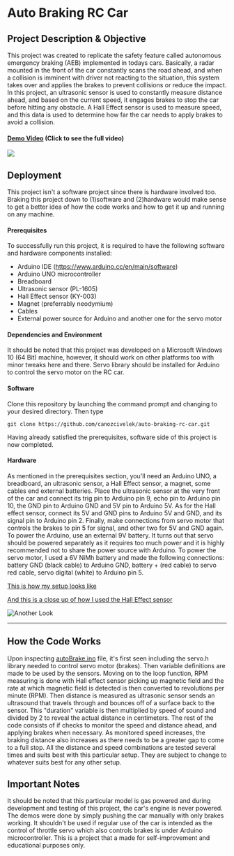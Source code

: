 # Auto Braking RC Car

## Project Description & Objective

This project was created to replicate the safety feature called autonomous emergency braking (AEB) implemented in todays cars.
Basically, a radar mounted in the front of the car constantly scans the road ahead, and when a collision is imminent with driver 
not reacting to the situation, this system takes over and applies the brakes to prevent collisions or reduce the impact. In this project, 
an ultrasonic sensor is used to constantly measure distance ahead, and based on the current speed, it engages brakes to stop the car before
hitting any obstacle. A Hall Effect sensor is used to measure speed, and this data is used to determine how far the car needs to apply brakes to avoid a collision.

#### [**Demo Video**](https://youtu.be/oikVViVeHMs) (Click to see the full video)

![](https://imgur.com/hMaiTxC.gif)

## Deployment
This project isn't a software project since there is hardware involved too. Braking this project down to (1)software and (2)hardware would make sense to get a better idea of how the code works and how to get it up and running on any machine.

#### Prerequisites
To successfully run this project, it is required to have the following software and hardware components installed:
* Arduino IDE (https://www.arduino.cc/en/main/software)
* Arduino UNO microcontroller
* Breadboard
* Ultrasonic sensor (PL-1605)
* Hall Effect sensor (KY-003)
* Magnet (preferrably neodymium)
* Cables
* External power source for Arduino and another one for the servo motor

#### Dependencies and Environment
It should be noted that this project was developed on a Microsoft Windows 10 (64 Bit) machine, however, it should work on other platforms too with minor tweaks here and there. Servo library should be installed for Arduino to control the servo motor on the RC car.

#### Software
Clone this repository by launching the command prompt and changing to your desired directory. Then type 
```
git clone https://github.com/canozcivelek/auto-braking-rc-car.git
```
Having already satisfied the prerequisites, software side of this project is now completed.

#### Hardware
As mentioned in the prerequisites section, you'll need an Arduino UNO, a breadboard, an ultrasonic sensor, a Hall Effect sensor, a magnet, some cables end external batteries. Place the ultrasonic sensor at the very front of the car and connect its trig pin to Arduino pin 9, echo pin to Arduino pin 10, the GND pin to Arduino GND and 5V pin to Arduino 5V. As for the Hall effect sensor, connect its 5V and GND pins to Arduino 5V and GND, and its signal pin to Arduino pin 2. Finally, make connections from servo motor that controls the brakes to pin 5 for signal, and other two for 5V and GND again. To power the Arduino, use an external 9V battery. It turns out that servo should be powered separately as it requires too much power and it is highly recommended not to share the power source with Arduino. To power the servo motor, I used a 6V NiMh battery and made the following connections: battery GND (black cable) to Arduino GND, battery + (red cable) to servo red cable, servo digital (white) to Arduino pin 5.

[This is how my setup looks like](Pictures/setup.jpg)

[And this is a close up of how I used the Hall Effect sensor](Pictures/wheel.jpg)

![Another Look](Pictures/slomoDemo.gif)

---

## How the Code Works
Upon inspecting [autoBrake.ino](autoBrake) file, it's first seen including the servo.h library needed to control servo motor (brakes). Then variable definitions are made to be used by the sensors. Moving on to the loop function, RPM measuring is done with Hall effect sensor picking up magnetic field and the rate at which magnetic field is detected is then converted to revolutions per minute (RPM). Then distance is measured as ultrasonic sensor sends an ultrasound that travels through and bounces off of a surface back to the sensor. This "duration" variable is then multiplied by speed of sound and divided by 2 to reveal the actual distance in centimeters. The rest of the code consists of if checks to monitor the speed and distance ahead, and applying brakes when necessary. As monitored speed increases, the braking distance also increases as there needs to be a greater gap to come to a full stop. All the distance and speed combinations are tested several times and suits best with this particular setup. They are subject to change to whatever suits best for any other setup.

## Important Notes
It should be noted that this particular model is gas powered and during development and testing of this project, the car's engine is never powered. The demos were done by simply pushing the car manually with only brakes working. It shouldn't be used if regular use of the car is intended as the control of throttle servo which also controls brakes is under Arduino microcontroller. This is a project that a made for self-improvement and educational purposes only.



      





















